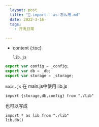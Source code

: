 ```yaml
---
  layout: post
  tilte: "🏀-import---as-怎么用.md"
  date: 2022-3-16-
  tags: 
    - 开发日常

---
```



* content
{:toc}


  `lib.js`
```js
export var config = _config;
export var db = _db;
export var storage = _storage;

```
`main.js`
在 main.js中使用 lib.js
```
import {storage,db,config} from "./lib"
```

也可以写成

```
import * as lib from "./lib"
lib.db()
```
